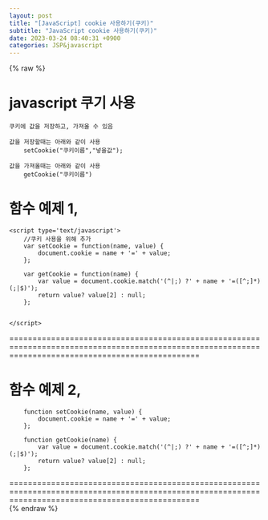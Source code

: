 ```yaml
---  
layout: post  
title: "[JavaScript] cookie 사용하기(쿠키)"  
subtitle: "JavaScript cookie 사용하기(쿠키)"  
date: 2023-03-24 08:40:31 +0900  
categories: JSP&javascript  
---  
```

{% raw %}  
# javascript 쿠기 사용  
	  
	쿠키에 값을 저장하고, 가져올 수 있음  
  
	값을 저장할때는 아래와 같이 사용  
		setCookie("쿠키이름","넣을값");  
	  
	값을 가져올때는 아래와 같이 사용  
		getCookie("쿠키이름")   
  
  
함수 예제 1,  
=====================================================================================================================================================  
	<script type='text/javascript'>  
		//쿠키 사용을 위해 추가   
		var setCookie = function(name, value) {  
			document.cookie = name + '=' + value;  
		};  
  
		var getCookie = function(name) {  
			var value = document.cookie.match('(^|;) ?' + name + '=([^;]*)(;|$)');  
			return value? value[2] : null;  
		};  
	  
		  
	</script>  
  
=====================================================================================================================================================  
  
  
함수 예제 2,  
=====================================================================================================================================================  
  
		function setCookie(name, value) {  
			document.cookie = name + '=' + value;  
		};  
  
		function getCookie(name) {  
			var value = document.cookie.match('(^|;) ?' + name + '=([^;]*)(;|$)');  
			return value? value[2] : null;  
		};  
  
  
=====================================================================================================================================================                                                                                                                                                                                                                                                                                                                                                                                                                                                                                                                                                                                                                                                                                                                                                                                                                                                                                                                                                                                                                                                                                                                                                                                                                                                                                                                                                                                                                                                                                                           
{% endraw %}